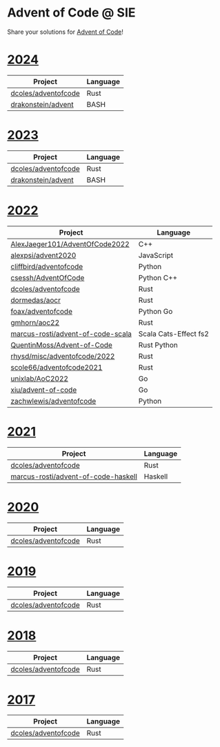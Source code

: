 # Advent of Code @ SIE

Share your solutions for [Advent of Code](https://adventofcode.com/)!

# [2024](https://adventofcode.com/2024)

| Project | Language |
| ------- |--------- |
| [dcoles/adventofcode](https://github.com/dcoles/adventofcode/tree/master/2024#readme) | Rust |
| [drakonstein/advent](https://github.com/drakonstein/advent/tree/main/2024) | BASH |

# [2023](https://adventofcode.com/2023)

| Project | Language |
| ------- |--------- |
| [dcoles/adventofcode](https://github.com/dcoles/adventofcode/tree/master/2023#readme) | Rust |
| [drakonstein/advent](https://github.com/drakonstein/advent/tree/main/2023) | BASH |

# [2022](https://adventofcode.com/2022)

| Project | Language |
| ------- |--------- |
| [AlexJaeger101/AdventOfCode2022 ](https://github.com/AlexJaeger101/AdventOfCode2022/tree/main)| C++ |
| [alexpsi/advent2020](https://github.com/alexpsi/advent2020) | JavaScript |
| [cliffbird/adventofcode](https://github.com/cliffbird/adventofcode) | Python |
| [csessh/AdventOfCode](https://github.com/csessh/AdventOfCode) | Python C++ |
| [dcoles/adventofcode](https://github.com/dcoles/adventofcode/tree/master/2022#readme) | Rust |
| [dormedas/aocr](https://github.com/dormedas/aocr) | Rust |
| [foax/adventofcode](https://github.com/foax/adventofcode/tree/master/2022)| Python Go |
| [gmhorn/aoc22](https://github.com/gmhorn/aoc22) | Rust |
| [marcus-rosti/advent-of-code-scala](https://github.com/marcus-rosti/advent-of-code-scala) | Scala Cats-Effect fs2 |
| [QuentinMoss/Advent-of-Code](https://github.com/QuentinMoss/Advent-of-Code) | Rust Python |
| [rhysd/misc/adventofcode/2022](https://github.com/rhysd/misc/blob/master/adventofcode/2022) | Rust |
| [scole66/adventofcode2021](https://github.com/scole66/adventofcode2021) | Rust |
| [unixlab/AoC2022](https://github.com/unixlab/AoC2022)| Go |
| [xiu/advent-of-code](https://github.com/xiu/advent-of-code) | Go |
| [zachwlewis/adventofcode](https://github.com/zachwlewis/adventofcode) | Python |

# [2021](https://adventofcode.com/2021)

| Project | Language |
| ------- |--------- |
| [dcoles/adventofcode](https://github.com/dcoles/adventofcode/tree/master/2021#readme) | Rust |
| [marcus-rosti/advent-of-code-haskell](https://github.com/Marcus-Rosti/advent-of-code-haskell) | Haskell |

# [2020](https://adventofcode.com/2020)

| Project | Language |
| ------- |--------- |
| [dcoles/adventofcode](https://github.com/dcoles/adventofcode/tree/master/2020#readme) | Rust |

# [2019](https://adventofcode.com/2019)

| Project | Language |
| ------- |--------- |
| [dcoles/adventofcode](https://github.com/dcoles/adventofcode/tree/master/2019#readme) | Rust |

# [2018](https://adventofcode.com/2018)

| Project | Language |
| ------- |--------- |
| [dcoles/adventofcode](https://github.com/dcoles/adventofcode/tree/master/2018#readme) | Rust |

# [2017](https://adventofcode.com/2017)

| Project | Language |
| ------- |--------- |
| [dcoles/adventofcode](https://github.com/dcoles/adventofcode/tree/master/2017#readme) | Rust |
